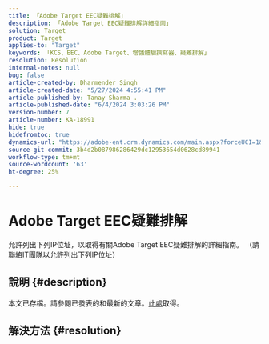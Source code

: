 ```yaml
---
title: 「Adobe Target EEC疑難排解」
description: 「Adobe Target EEC疑難排解詳細指南」
solution: Target
product: Target
applies-to: "Target"
keywords: 「KCS、EEC、Adobe Target、增強體驗撰寫器、疑難排解」
resolution: Resolution
internal-notes: null
bug: false
article-created-by: Dharmender Singh
article-created-date: "5/27/2024 4:55:41 PM"
article-published-by: Tanay Sharma .
article-published-date: "6/4/2024 3:03:26 PM"
version-number: 7
article-number: KA-18991
hide: true
hidefromtoc: true
dynamics-url: "https://adobe-ent.crm.dynamics.com/main.aspx?forceUCI=1&pagetype=entityrecord&etn=knowledgearticle&id=00f6b9ef-491c-ef11-840b-6045bd034c54"
source-git-commit: 3b4d2b087986286429dc12953654d0628cd89941
workflow-type: tm+mt
source-wordcount: '63'
ht-degree: 25%

---
```


# Adobe Target EEC疑難排解


允許列出下列IP位址，以取得有關Adobe Target EEC疑難排解的詳細指南。 （請聯絡IT團隊以允許列出下列IP位址）

## 說明 {#description}

本文已存檔。請參閱已發表的和最新的文章。[此處](https://experienceleague.adobe.com/search.html#sort=relevancy)取得。

## 解決方法 {#resolution}

